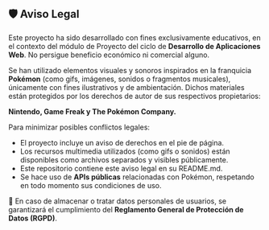 ## 🛡️ Aviso Legal

Este proyecto ha sido desarrollado con fines exclusivamente educativos, en el contexto del módulo de Proyecto del ciclo de **Desarrollo de Aplicaciones Web**. No persigue beneficio económico ni comercial alguno.

Se han utilizado elementos visuales y sonoros inspirados en la franquicia **Pokémon** (como gifs, imágenes, sonidos o fragmentos musicales), únicamente con fines ilustrativos y de ambientación. Dichos materiales están protegidos por los derechos de autor de sus respectivos propietarios:

**Nintendo, Game Freak y The Pokémon Company.**

Para minimizar posibles conflictos legales:

- El proyecto incluye un aviso de derechos en el pie de página.
- Los recursos multimedia utilizados (como gifs o sonidos) están disponibles como archivos separados y visibles públicamente.
- Este repositorio contiene este aviso legal en su README.md.
- Se hace uso de **APIs públicas** relacionadas con Pokémon, respetando en todo momento sus condiciones de uso.

🔐 En caso de almacenar o tratar datos personales de usuarios, se garantizará el cumplimiento del **Reglamento General de Protección de Datos (RGPD)**.
